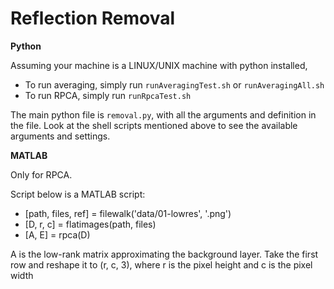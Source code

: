 # Reflection Removal

**Python**

Assuming your machine is a LINUX/UNIX machine with python installed,
- To run averaging, simply run `runAveragingTest.sh` or `runAveragingAll.sh`
- To run RPCA, simply run `runRpcaTest.sh`  

The main python file is `removal.py`, with all the arguments and definition in the file.
Look at the shell scripts mentioned above to see the available arguments and settings.

**MATLAB**

Only for RPCA.

Script below is a MATLAB script:
- [path, files, ref] = filewalk('data/01-lowres', '.png')
- [D, r, c] = flatimages(path, files)
- [A, E] = rpca(D)

A is the low-rank matrix approximating the background layer.
Take the first row and reshape it to (r, c, 3), where r is the pixel height and c is the pixel width 